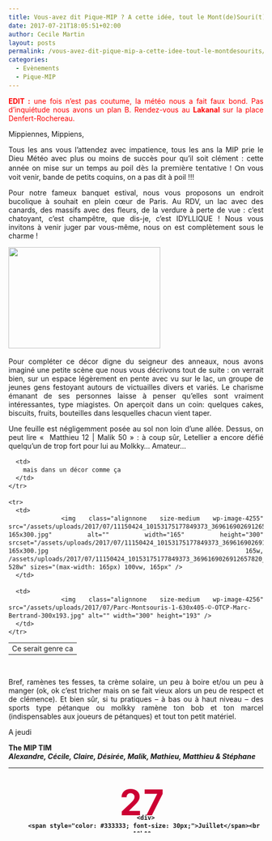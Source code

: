 ```yaml
---
title: Vous-avez dit Pique-MIP ? A cette idée, tout le Mont(de)Souri(t)s !
date: 2017-07-21T18:05:51+02:00
author: Cecile Martin
layout: posts
permalink: /vous-avez-dit-pique-mip-a-cette-idee-tout-le-montdesourits/
categories:
  - Evènements
  - Pique-MIP
---
```

<div style="text-align: justify;">
  <p dir="ltr">
    <span style="color: #ff0000;"><strong><span style="color: #ff0000;">EDIT</span> :</strong> une fois n&#8217;est pas coutume, la météo nous a fait faux bond. Pas d&#8217;inquiétude nous avons un plan B. Rendez-vous au <strong><span style="color: #ff0000;">Lakanal</span> </strong>sur la place Denfert-Rochereau. </span>
  </p>
  
  <p dir="ltr">
    Mippiennes, Mippiens,
  </p>
  
  <p dir="ltr">
    Tous les ans vous l’attendez avec impatience, tous les ans la MIP prie le Dieu Météo avec plus ou moins de succès pour qu’il soit clément : cette année on mise sur un temps au poil <span style="font-family: 'Open Sans', sans-serif; font-size: 15px; font-style: normal; font-variant-ligatures: normal; font-variant-caps: normal; font-weight: normal;">dès la première tentative ! O</span>n vous voit venir, bande de petits coquins, on a pas dit à poil !!!
  </p>
  
  <p dir="ltr">
    Pour notre fameux banquet estival, nous vous proposons un endroit bucolique à souhait en plein cœur de Paris. Au RDV, un lac avec des canards, des massifs avec des fleurs, de la verdure à perte de vue : c’est chatoyant, c’est champêtre, que dis-je, c&#8217;est IDYLLIQUE ! Nous vous invitons à venir juger par vous-même, nous on est complètement sous le charme !
  </p>
  
  <p dir="ltr">
    <a href="/assets/uploads/2017/07/Hobbit_holes_reflected_in_water.jpg"><img class="size-medium wp-image-4251 alignright" src="/assets/uploads/2017/07/Hobbit_holes_reflected_in_water-300x200.jpg" alt="" width="300" height="200" srcset="/assets/uploads/2017/07/Hobbit_holes_reflected_in_water-300x200.jpg 300w, /assets/uploads/2017/07/Hobbit_holes_reflected_in_water-768x512.jpg 768w, /assets/uploads/2017/07/Hobbit_holes_reflected_in_water.jpg 1024w" sizes="(max-width: 300px) 100vw, 300px" /></a>
  </p>
  
  <p dir="ltr">
    Pour compléter ce décor digne du seigneur des anneaux, nous avons imaginé une petite scène que nous vous décrivons tout de suite : on verrait bien, sur un espace légèrement en pente avec vu sur le lac, un groupe de jeunes gens festoyant autours de victuailles divers et variés. Le charisme émanant de ses personnes laisse à penser qu&#8217;elles sont vraiment intéressantes, type miagistes. On aperçoit dans un coin: quelques cakes, biscuits, fruits, bouteilles dans lesquelles chacun vient taper.
  </p>
  
  <p dir="ltr">
    Une feuille est négligemment posée au sol non loin d’une allée. Dessus, on peut lire «  Matthieu 12 | Malik 50 » : à coup sûr, Letellier a encore défié quelqu’un de trop fort pour lui au Molkky… Amateur…
  </p>
  
  <table>
    <tr>
      <td>
        Ce serait genre ca
      </td>
      
      <td>
        mais dans un décor comme ça
      </td>
    </tr>
    
    <tr>
      <td>
        <img class="alignnone size-medium wp-image-4255" src="/assets/uploads/2017/07/11150424_10153175177849373_3696169026912657820_n-165x300.jpg" alt="" width="165" height="300" srcset="/assets/uploads/2017/07/11150424_10153175177849373_3696169026912657820_n-165x300.jpg 165w, /assets/uploads/2017/07/11150424_10153175177849373_3696169026912657820_n.jpg 528w" sizes="(max-width: 165px) 100vw, 165px" />
      </td>
      
      <td>
        <img class="alignnone size-medium wp-image-4256" src="/assets/uploads/2017/07/Parc-Montsouris-1-630x405-©-OTCP-Marc-Bertrand-300x193.jpg" alt="" width="300" height="193" />
      </td>
    </tr>
  </table>
  
  <p>
    &nbsp;
  </p>
  
  <p dir="ltr">
    Bref, ramènes tes fesses, ta crème solaire, un peu à boire et/ou un peu à manger (ok, ok c&#8217;est tricher mais on se fait vieux alors un peu de respect et de clémence). Et bien sûr, si tu pratiques &#8211; à bas ou à haut niveau &#8211; des sports type pétanque ou molkky ramène ton bob et ton marcel (indispensables aux joueurs de pétanques) et tout ton petit matériel.
  </p>
  
  <p>
    A jeudi
  </p>
</div>

**The MIP TIM**  
_**Alexandre, Cécile, Claire, Désirée, Malik, Mathieu, Matthieu & Stéphane**_

<table style="height: 128px;" width="659">
  <tr>
    <td style="padding: 10px; width: 120px; text-align: center; font-weight: bold; vertical-align: middle;">
      <div style="height: 50px; color: #cc0033; font-size: 70px; margin-top: 15px;">
        27
      </div>
      
      <div>
        <span style="color: #333333; font-size: 30px;">Juillet</span><br /> 19h00
      </div>
    </td>
    
    <td style="padding: 0px; width: 225px; font-size: 20px; font-weight: bold; vertical-align: middle;">
      <p style="text-align: center;">
        <span class="_Xbe"><strong class="street-address">Parc Montsouris</strong>,<br /> </span><span class="_Xbe">75014 Paris<br /> </span><a href="https://citymapper.com/go/7j63a9" target="_blank" rel="noopener"><img class="alignnone" src="https://static.citymapper.com/img/embed/GetMeThere_Citymapper.png" alt="Get directions with Citymapper" width="195" height="35" /></a>
      </p>
    </td>
    
    <td style="width: 200px; text-align: left; padding-left: 20px; font-size: 20px; font-weight: bold; vertical-align: middle;">
      <h5>
        <u></u><img class="alignnone size-full wp-image-931" src="/assets/uploads/2012/04/rer_b-21.png" alt="" width="21" height="21" /><img class="alignnone wp-image-3684" src="/assets/uploads/2016/06/t3a-c529d-e1466417595170.jpg" alt="" width="48" height="21" />  <strong>Cité Universitaire</strong>
      </h5>
    </td>
  </tr>
</table>
